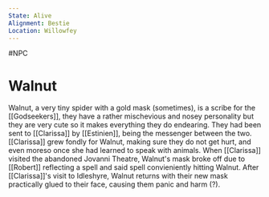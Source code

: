 ```yaml
---
State: Alive
Alignment: Bestie
Location: Willowfey
---
```

#NPC
# Walnut
Walnut, a very tiny spider with a gold mask (sometimes), is a scribe for the [[Godseekers]], they have a rather mischevious and nosey personality but they are very cute so it makes everything they do endearing. They had been sent to [[Clarissa]] by [[Estinien]], being the messenger between the two. [[Clarissa]] grew fondly for Walnut, making sure they do not get hurt, and even moreso once she had learned to speak with animals. When [[Clarissa]] visited the abandoned Jovanni Theatre, Walnut's mask broke off due to [[Robert]] reflecting a spell and said spell convieniently hitting Walnut. After [[Clarissa]]'s visit to Idleshyre, Walnut returns with their new mask practically glued to their face, causing them panic and harm (?).